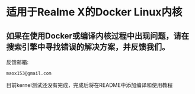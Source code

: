 # 适用于Realme X的Docker Linux内核
## 如果在使用Docker或编译内核过程中出现问题，请在搜索引擎中寻找错误的解决方案，并反馈我们。
反馈邮箱:
```
maox153@gmail.com
```

目前kernel测试还没有完成，完成后将在README中添加编译和使用教程
